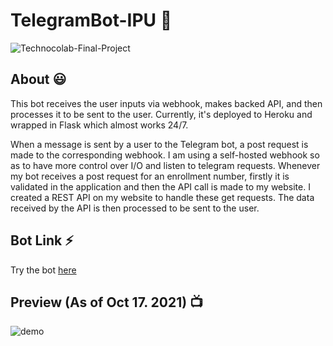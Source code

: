 # TelegramBot-IPU 🤖

![Technocolab-Final-Project](https://socialify.git.ci/kaustubhgupta/TelegramBot-IPU/image?description=1&language=1&owner=1&pattern=Circuit%20Board&theme=Light)

## About 😃
This bot receives the user inputs via webhook, makes backed API, and then processes it to be sent to the user. Currently, it's deployed to Heroku and wrapped in Flask which almost works 24/7. 


When a message is sent by a user to the Telegram bot, a post request is made to the corresponding webhook. I am using a self-hosted webhook so as to have more control over I/O and listen to telegram requests. Whenever my bot receives a post request for an enrollment number, firstly it is validated in the application and then the API call is made to my website. I created a REST API on my website to handle these get requests. The data received by the API is then processed to be sent to the user.

## Bot Link ⚡
Try the bot [here](https://t.me/ipuBOT)

## Preview (As of Oct 17. 2021) 📺
![demo](demo/demo.gif)
